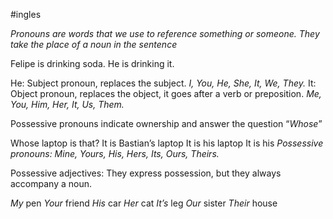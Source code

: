 #ingles

*Pronouns are words that we use to reference something or someone. They take the place of a noun in the sentence*


Felipe is drinking soda.
He is drinking it.

He: Subject pronoun, replaces the subject. *I, You, He, She, It, We, They.*
It: Object pronoun, replaces the object, it goes after a verb or preposition. *Me, You, Him, Her, It, Us, Them.*

Possessive pronouns indicate ownership and answer the question “*Whose*”

Whose laptop is that?
It is Bastian’s laptop
It is his laptop
It is his *Possessive pronouns: Mine, Yours, His, Hers, Its, Ours, Theirs.*

Possessive adjectives: They express possession, but they always accompany a noun.

*My* pen
*Your* friend
*His* car
*Her* cat
*It’s* leg
*Our* sister
*Their* house
